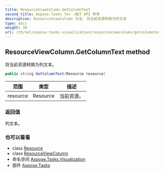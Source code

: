 ```yaml
---
title: ResourceViewColumn.GetColumnText
second_title: Aspose.Tasks for .NET API 参考
description: ResourceViewColumn 方法. 将当前资源转换为列文本
type: docs
weight: 30
url: /zh/net/aspose.tasks.visualization/resourceviewcolumn/getcolumntext/
---
```

## ResourceViewColumn.GetColumnText method

将当前资源转换为列文本。

```csharp
public string GetColumnText(Resource resource)
```

| 范围 | 类型 | 描述 |
| --- | --- | --- |
| resource | Resource | 当前资源。 |

### 返回值

列文本。

### 也可以看看

* class [Resource](../../../aspose.tasks/resource/)
* class [ResourceViewColumn](../)
* 命名空间 [Aspose.Tasks.Visualization](../../resourceviewcolumn/)
* 部件 [Aspose.Tasks](../../../)


